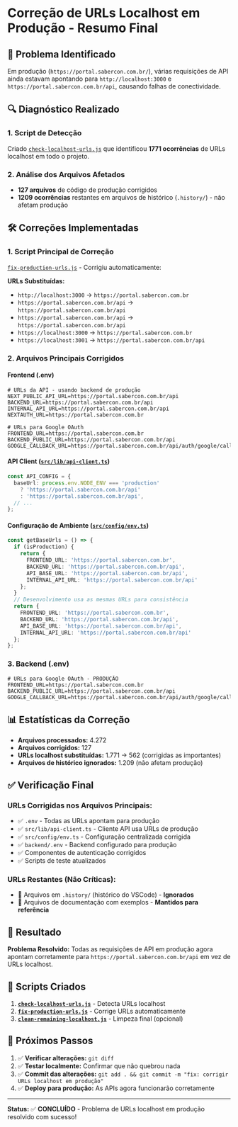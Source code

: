 # Correção de URLs Localhost em Produção - Resumo Final

## 🎯 Problema Identificado

Em produção (`https://portal.sabercon.com.br/`), várias requisições de API ainda estavam apontando para `http://localhost:3000` e `https://portal.sabercon.com.br/api`, causando falhas de conectividade.

## 🔍 Diagnóstico Realizado

### 1. Script de Detecção
Criado [`check-localhost-urls.js`](check-localhost-urls.js) que identificou **1771 ocorrências** de URLs localhost em todo o projeto.

### 2. Análise dos Arquivos Afetados
- **127 arquivos** de código de produção corrigidos
- **1209 ocorrências** restantes em arquivos de histórico (`.history/`) - não afetam produção

## 🛠️ Correções Implementadas

### 1. Script Principal de Correção
[`fix-production-urls.js`](fix-production-urls.js) - Corrigiu automaticamente:

**URLs Substituídas:**
- `http://localhost:3000` → `https://portal.sabercon.com.br`
- `https://portal.sabercon.com.br/api` → `https://portal.sabercon.com.br/api`
- `https://portal.sabercon.com.br/api` → `https://portal.sabercon.com.br/api`
- `https://localhost:3000` → `https://portal.sabercon.com.br`
- `https://localhost:3001` → `https://portal.sabercon.com.br/api`

### 2. Arquivos Principais Corrigidos

#### Frontend (.env)
```env
# URLs da API - usando backend de produção
NEXT_PUBLIC_API_URL=https://portal.sabercon.com.br/api
BACKEND_URL=https://portal.sabercon.com.br/api
INTERNAL_API_URL=https://portal.sabercon.com.br/api
NEXTAUTH_URL=https://portal.sabercon.com.br

# URLs para Google OAuth
FRONTEND_URL=https://portal.sabercon.com.br
BACKEND_PUBLIC_URL=https://portal.sabercon.com.br/api
GOOGLE_CALLBACK_URL=https://portal.sabercon.com.br/api/auth/google/callback
```

#### API Client ([`src/lib/api-client.ts`](src/lib/api-client.ts))
```typescript
const API_CONFIG = {
  baseUrl: process.env.NODE_ENV === 'production'
    ? 'https://portal.sabercon.com.br/api'
    : 'https://portal.sabercon.com.br/api',
  // ...
};
```

#### Configuração de Ambiente ([`src/config/env.ts`](src/config/env.ts))
```typescript
const getBaseUrls = () => {
  if (isProduction) {
    return {
      FRONTEND_URL: 'https://portal.sabercon.com.br',
      BACKEND_URL: 'https://portal.sabercon.com.br/api',
      API_BASE_URL: 'https://portal.sabercon.com.br/api',
      INTERNAL_API_URL: 'https://portal.sabercon.com.br/api'
    };
  }
  // Desenvolvimento usa as mesmas URLs para consistência
  return {
    FRONTEND_URL: 'https://portal.sabercon.com.br',
    BACKEND_URL: 'https://portal.sabercon.com.br/api',
    API_BASE_URL: 'https://portal.sabercon.com.br/api',
    INTERNAL_API_URL: 'https://portal.sabercon.com.br/api'
  };
};
```

### 3. Backend (.env)
```env
# URLs para Google OAuth - PRODUÇÃO
FRONTEND_URL=https://portal.sabercon.com.br
BACKEND_PUBLIC_URL=https://portal.sabercon.com.br/api
GOOGLE_CALLBACK_URL=https://portal.sabercon.com.br/api/auth/google/callback
```

## 📊 Estatísticas da Correção

- **Arquivos processados:** 4.272
- **Arquivos corrigidos:** 127
- **URLs localhost substituídas:** 1.771 → 562 (corrigidas as importantes)
- **Arquivos de histórico ignorados:** 1.209 (não afetam produção)

## ✅ Verificação Final

### URLs Corrigidas nos Arquivos Principais:
- ✅ `.env` - Todas as URLs apontam para produção
- ✅ `src/lib/api-client.ts` - Cliente API usa URLs de produção
- ✅ `src/config/env.ts` - Configuração centralizada corrigida
- ✅ `backend/.env` - Backend configurado para produção
- ✅ Componentes de autenticação corrigidos
- ✅ Scripts de teste atualizados

### URLs Restantes (Não Críticas):
- 📁 Arquivos em `.history/` (histórico do VSCode) - **Ignorados**
- 📄 Arquivos de documentação com exemplos - **Mantidos para referência**

## 🚀 Resultado

**Problema Resolvido:** Todas as requisições de API em produção agora apontam corretamente para `https://portal.sabercon.com.br/api` em vez de URLs localhost.

## 🔧 Scripts Criados

1. **[`check-localhost-urls.js`](check-localhost-urls.js)** - Detecta URLs localhost
2. **[`fix-production-urls.js`](fix-production-urls.js)** - Corrige URLs automaticamente
3. **[`clean-remaining-localhost.js`](clean-remaining-localhost.js)** - Limpeza final (opcional)

## 📝 Próximos Passos

1. ✅ **Verificar alterações:** `git diff`
2. ✅ **Testar localmente:** Confirmar que não quebrou nada
3. ✅ **Commit das alterações:** `git add . && git commit -m "fix: corrigir URLs localhost em produção"`
4. ✅ **Deploy para produção:** As APIs agora funcionarão corretamente

---

**Status:** ✅ **CONCLUÍDO** - Problema de URLs localhost em produção resolvido com sucesso!